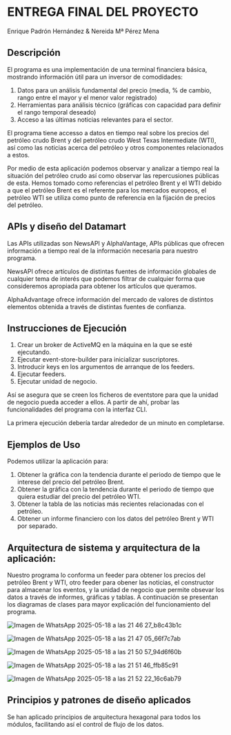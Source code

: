 # ENTREGA FINAL DEL PROYECTO

Enrique Padrón Hernández
 & Nereida Mª Pérez Mena

 ## Descripción

El programa es una implementación de una terminal financiera básica, mostrando información útil para un inversor de comodidades:

1. Datos para un análisis fundamental del precio (media, % de cambio, rango entre el mayor y el menor valor registrado)
2. Herramientas para análisis técnico (gráficas con capacidad para definir el rango temporal deseado)
3. Acceso a las últimas noticias relevantes para el sector.

El programa tiene accesso a datos en tiempo real sobre los precios del petróleo crudo Brent y del petróleo crudo West Texas Intermediate (WTI), así como las noticias acerca del petróleo y otros componentes relacionados a estos.

Por medio de esta aplicación podemos observar y analizar a tiempo real la situación del petróleo crudo así como observar las repercusiones públicas de esta. Hemos tomado como referencias el petróleo Brent y el WTI debido a que el petróleo Brent es el referente para los mercados europeos, el petróleo WTI se utiliza como punto de referencia en la fijación de precios del petróleo.

## APIs y diseño del Datamart

Las APIs utilizadas son NewsAPI y AlphaVantage, APIs públicas que ofrecen información a tiempo real de la información necesaria para nuestro programa. 

NewsAPI ofrece artículos de distintas fuentes de información globales de cualquier tema de interés que podemos filtrar de cualquier forma que consideremos apropiada para obtener los artículos que queramos. 

AlphaAdvantage ofrece información del mercado de valores de distintos elementos obtenida a través de distintas fuentes de confianza.

## Instrucciones de Ejecución

1. Crear un broker de ActiveMQ en la máquina en la que se esté ejecutando.
3. Ejecutar event-store-builder para inicializar suscriptores.
4. Introducir keys en los argumentos de arranque de los feeders.
5. Ejecutar feeders.
6. Ejecutar unidad de negocio.

Así se asegura que se creen los ficheros de eventstore para que la unidad de negocio pueda acceder a ellos. A partir de ahí, probar las funcionalidades del programa con la interfaz CLI.

La primera ejecución debería tardar alrededor de un minuto en completarse.

## Ejemplos de Uso

Podemos utilizar la aplicación para:
1. Obtener la gráfica con la tendencia durante el periodo de tiempo que le interese del precio del petróleo Brent.
2. Obtener la gráfica con la tendencia durante el periodo de tiempo que quiera estudiar del precio del petróleo WTI.
3. Obtener la tabla de las noticias más recientes relacionadas con el petróleo.
4. Obtener un informe financiero con los datos del petróleo Brent y WTI por separado.

## Arquitectura de sistema y arquitectura de la aplicación:

Nuestro programa lo conforma un feeder para obtener los precios del petróleo Brent y WTI, otro feeder para obener las noticias, el constructor para almacenar los eventos, y la unidad de negocio que permite obsevar los datos a través de informes, gráficas y tablas. A continuación se presentan los diagramas de clases para mayor explicación del funcionamiento del programa.  

![Imagen de WhatsApp 2025-05-18 a las 21 46 27_b8c43b1c](https://github.com/user-attachments/assets/24083d3b-e7d8-4e22-b139-1d62c7bdd2c3)

![Imagen de WhatsApp 2025-05-18 a las 21 47 05_66f7c7ab](https://github.com/user-attachments/assets/0a20947c-e972-480c-b99b-dc19ccfb318f)

![Imagen de WhatsApp 2025-05-18 a las 21 50 57_94d6f60b](https://github.com/user-attachments/assets/f0bcca03-5f49-448e-b5c8-072d43f8b914)

![Imagen de WhatsApp 2025-05-18 a las 21 51 46_ffb85c91](https://github.com/user-attachments/assets/dbcdbed4-50af-40b7-9594-3567853fe212)

![Imagen de WhatsApp 2025-05-18 a las 21 52 22_16c6ab79](https://github.com/user-attachments/assets/bb9404ae-33e7-4770-a8f4-66341781c625)



## Principios y patrones de diseño aplicados

Se han aplicado principios de arquitectura hexagonal para todos los módulos, facilitando así el control de flujo de los datos.
